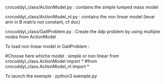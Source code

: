 crocoddyl_class/ActionModel.py : contains the simple lumped mass model

crocoddyl_class/ActionModel_nl.py : contains the non linear model
(levar arm in B matrix not constant, cf doc)

crocoddyl_class/GaitProblem.py : Create the ddp problem by using multiple nodes from 
ActionModel

To load non linear model in GaitProblem :

#Choose here whiche model : simple or non linear
from crocoddyl_class.ActionModel import *
#from crocoddyl_class.ActionModel_nl import * 

To launch the exemple : python3 exemple.py 
